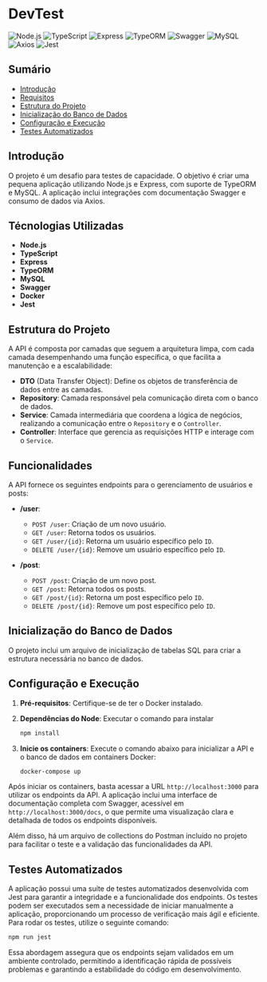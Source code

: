 # DevTest

![Node.js](https://img.shields.io/badge/Node.js-green?logo=node.js) 
![TypeScript](https://img.shields.io/badge/TypeScript-gray?logo=typescript) 
![Express](https://img.shields.io/badge/Express-lightgrey?logo=express) 
![TypeORM](https://img.shields.io/badge/TypeORM-orange?logo=typeorm) 
![Swagger](https://img.shields.io/badge/Swagger-green?logo=swagger) 
![MySQL](https://img.shields.io/badge/MySQL-white?logo=mysql) 
![Axios](https://img.shields.io/badge/Axios-purple?logo=axios)
![Jest](https://img.shields.io/badge/Jest-red?logo=jest)


## Sumário

- [Introdução](#introdução)
- [Requisitos](#requisitos)
- [Estrutura do Projeto](#estrutura-do-projeto)
- [Inicialização do Banco de Dados](#inicialização-do-banco-de-dados)
- [Configuração e Execução](#configuração-e-execução)
- [Testes Automatizados](#testes-automatizados)


## Introdução

O projeto é um desafio para testes de capacidade. O objetivo é criar uma pequena aplicação utilizando Node.js e Express, com suporte de TypeORM e MySQL. A aplicação inclui integrações com documentação Swagger e consumo de dados via Axios.

## Técnologias Utilizadas

- **Node.js** 
- **TypeScript** 
- **Express** 
- **TypeORM** 
- **MySQL** 
- **Swagger**
- **Docker**
- **Jest**

## Estrutura do Projeto

A API é composta por camadas que seguem a arquitetura limpa, com cada camada desempenhando uma função específica, o que facilita a manutenção e a escalabilidade:

- **DTO** (Data Transfer Object): Define os objetos de transferência de dados entre as camadas.
- **Repository**: Camada responsável pela comunicação direta com o banco de dados.
- **Service**: Camada intermediária que coordena a lógica de negócios, realizando a comunicação entre o `Repository` e o `Controller`.
- **Controller**: Interface que gerencia as requisições HTTP e interage com o `Service`.

## Funcionalidades

A API fornece os seguintes endpoints para o gerenciamento de usuários e posts:

- **/user**:
  - `POST /user`: Criação de um novo usuário.
  - `GET /user`: Retorna todos os usuários.
  - `GET /user/{id}`: Retorna um usuário específico pelo `ID`.
  - `DELETE /user/{id}`: Remove um usuário específico pelo `ID`.
  
- **/post**:
  - `POST /post`: Criação de um novo post.
  - `GET /post`: Retorna todos os posts.
  - `GET /post/{id}`: Retorna um post específico pelo `ID`.
  - `DELETE /post/{id}`: Remove um post específico pelo `ID`.

## Inicialização do Banco de Dados

O projeto inclui um arquivo de inicialização de tabelas SQL para criar a estrutura necessária no banco de dados.

## Configuração e Execução

1. **Pré-requisitos**: Certifique-se de ter o Docker instalado.
2. **Dependências do Node**: Executar o comando para instalar

   ```bash
   npm install
   ```

3. **Inicie os containers**: Execute o comando abaixo para inicializar a API e o banco de dados em containers Docker:

   ```bash
   docker-compose up 
   ```

Após iniciar os containers, basta acessar a URL `http://localhost:3000` para utilizar os endpoints da API. A aplicação inclui uma interface de documentação completa com Swagger, acessível em `http://localhost:3000/docs`, o que permite uma visualização clara e detalhada de todos os endpoints disponíveis.

Além disso, há um arquivo de collections do Postman incluído no projeto para facilitar o teste e a validação das funcionalidades da API.

## Testes Automatizados

A aplicação possui uma suíte de testes automatizados desenvolvida com Jest para garantir a integridade e a funcionalidade dos endpoints. Os testes podem ser executados sem a necessidade de iniciar manualmente a aplicação, proporcionando um processo de verificação mais ágil e eficiente. Para rodar os testes, utilize o seguinte comando:

``` bash
npm run jest
```

Essa abordagem assegura que os endpoints sejam validados em um ambiente controlado, permitindo a identificação rápida de possíveis problemas e garantindo a estabilidade do código em desenvolvimento.